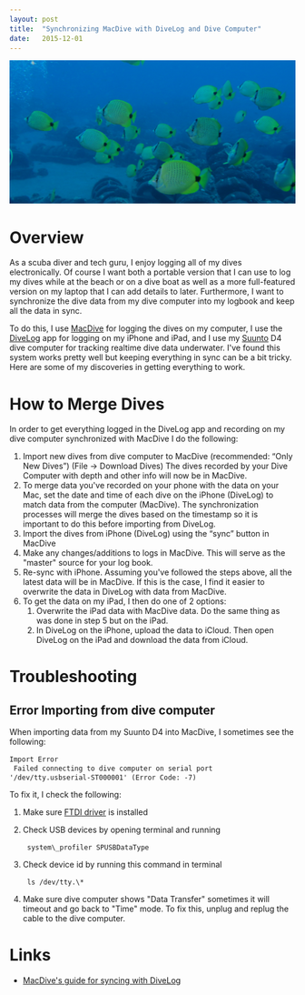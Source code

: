 ```yaml
---
layout: post
title:  "Synchronizing MacDive with DiveLog and Dive Computer"
date:   2015-12-01
---
```

<img src="../assets/img/butterflyFish.jpg" alt="butterflyFish" title="Butterfly Fish" />

# Overview

As a scuba diver and tech guru, I enjoy logging all of my dives electronically. Of course I want both a portable version that I can use to log my dives while at the beach or on a dive boat as well as a more full-featured version on my laptop that I can add details to later. Furthermore, I want to synchronize the dive data from my dive computer into my logbook and keep all the data in sync.

To do this, I use [MacDive](http://www.mac-dive.com/) for logging the dives on my computer, I use the [DiveLog](https://itunes.apple.com/us/app/dive-log/id301049600?mt=8) app for logging on my iPhone and iPad, and I use my [Suunto](http://www.suunto.com/Dive-Collections/Watch-sized-dive-computers/) D4 dive computer for tracking realtime dive data underwater. I've found this system works pretty well but keeping everything in sync can be a bit tricky. Here are some of my discoveries in getting everything to work.

# How to Merge Dives

In order to get everything logged in the DiveLog app and recording on my dive computer synchronized with MacDive I do the following:

1. Import new dives from dive computer to MacDive (recommended: “Only New Dives”) (File -> Download Dives) The dives recorded by your Dive Computer with depth and other info will now be in MacDive.
2. To merge data you've recorded on your phone with the data on your Mac, set the date and time of each dive on the iPhone (DiveLog) to match data from the computer (MacDive). The synchronization processes will merge the dives based on the timestamp so it is important to do this before importing from DiveLog.
3. Import the dives from iPhone (DiveLog) using the “sync” button in MacDive
4. Make any changes/additions to logs in MacDive. This will serve as the "master" source for your log book.
5. Re-sync with iPhone. Assuming you've followed the steps above, all the latest data will be in MacDive. If this is the case, I find it easier to overwrite the data in DiveLog with data from MacDive.
6. To get the data on my iPad, I then do one of 2 options:
    1. Overwrite the iPad data with MacDive data. Do the same thing as was done in step 5 but on the iPad.
    2. In DiveLog on the iPhone, upload the data to iCloud. Then open DiveLog on the iPad and download the data from iCloud.

# Troubleshooting

## Error Importing from dive computer

When importing data from my Suunto D4 into MacDive, I sometimes see the following:

```
Import Error
 Failed connecting to dive computer on serial port '/dev/tty.usbserial-ST000001' (Error Code: -7)
```
To fix it, I check the following:

1. Make sure [FTDI driver](http://www.ftdichip.com/Drivers/VCP.htm) is installed
2. Check USB devices by opening terminal and running
    
    ```
     system\_profiler SPUSBDataType
    ```
3. Check device id by running this command in terminal
    
    ```
     ls /dev/tty.\*
    ```
4. Make sure dive computer shows "Data Transfer" sometimes it will timeout and go back to "Time" mode. To fix this, unplug and replug the cable to the dive computer.

# Links

- [MacDive's guide for syncing with DiveLog](http://www.mac-dive.com/help/index.php?title=Dive_Log_Sync)

